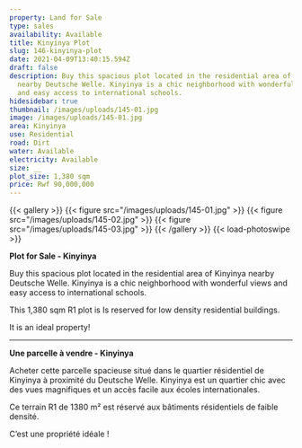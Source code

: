 ```yaml
---
property: Land for Sale
type: sales
availability: Available
title: Kinyinya Plot
slug: 146-kinyinya-plot
date: 2021-04-09T13:40:15.594Z
draft: false
description: Buy this spacious plot located in the residential area of Kinyinya
  nearby Deutsche Welle. Kinyinya is a chic neighborhood with wonderful views
  and easy access to international schools.
hidesidebar: true
thumbnail: /images/uploads/145-01.jpg
image: /images/uploads/145-01.jpg
area: Kinyinya
use: Residential
road: Dirt
water: Available
electricity: Available
size: __
plot_size: 1,380 sqm
price: Rwf 90,000,000
---
```

{{< gallery >}}
{{< figure src="/images/uploads/145-01.jpg" >}}
{{< figure src="/images/uploads/145-02.jpg" >}}
{{< figure src="/images/uploads/145-03.jpg" >}}
{{< /gallery >}}
{{< load-photoswipe >}}

**Plot for Sale - Kinyinya**

Buy this spacious plot located in the residential area of Kinyinya nearby Deutsche Welle. Kinyinya is a chic neighborhood with wonderful views and easy access to international schools.

This 1,380 sqm R1 plot is Is reserved for low density residential buildings.

 It is an ideal property! 

- - -

**Une parcelle à vendre - Kinyinya**

Acheter cette parcelle spacieuse situé dans le quartier résidentiel de Kinyinya à proximité du Deutsche Welle. Kinyinya est un quartier chic avec des vues magnifiques et un accès facile aux écoles internationales.

Ce terrain R1 de 1380 m² est réservé aux bâtiments résidentiels de faible densité.

C’est une propriété idéale !